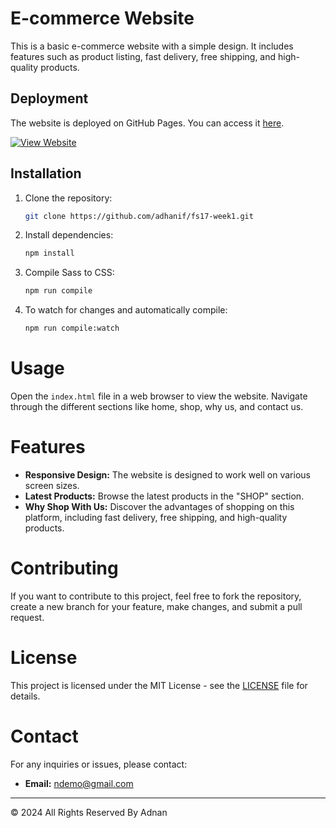 # E-commerce Website

This is a basic e-commerce website with a simple design. It includes features such as product listing, fast delivery, free shipping, and high-quality products.

## Deployment

The website is deployed on GitHub Pages. You can access it [here](https://adhanif.github.io/fs17-week1/).

[![View Website](https://img.shields.io/badge/View%20Website-blue?style=for-the-badge&logo=github)](https://adhanif.github.io/fs17-week1/)


## Installation

1. Clone the repository:

   ```bash
   git clone https://github.com/adhanif/fs17-week1.git

   ```

2. Install dependencies:
   ```bash
   npm install

   ```
3. Compile Sass to CSS:

   ```bash
   npm run compile

   ```

4. To watch for changes and automatically compile:
   ```bash
   npm run compile:watch
   ```

# Usage

Open the `index.html` file in a web browser to view the website. Navigate through the different sections like home, shop, why us, and contact us.

# Features

- **Responsive Design:** The website is designed to work well on various screen sizes.
- **Latest Products:** Browse the latest products in the "SHOP" section.
- **Why Shop With Us:** Discover the advantages of shopping on this platform, including fast delivery, free shipping, and high-quality products.

# Contributing

If you want to contribute to this project, feel free to fork the repository, create a new branch for your feature, make changes, and submit a pull request.

# License

This project is licensed under the MIT License - see the [LICENSE](LICENSE) file for details.

# Contact

For any inquiries or issues, please contact:

- **Email:** ndemo@gmail.com

---

© 2024 All Rights Reserved By Adnan
